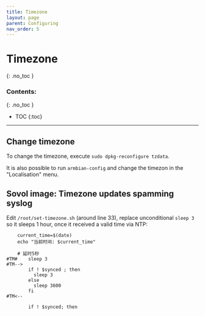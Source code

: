 ```yaml
---
title: Timezone
layout: page
parent: Configuring
nav_order: 5
---
```

# Timezone
{: .no_toc }
### Contents:
{: .no_toc }
- TOC
{:toc}
----

## Change timezone

To change the timezone, execute `sudo dpkg-reconfigure tzdata`.

It is also possible to run `armbian-config` and change the timezon in the "Localisation" menu.

## Sovol image: Timezone updates spamming syslog

Edit `/root/set-timezone.sh` (around line 33), replace unconditional `sleep 3` so it sleeps 1 hour, once it received a valid time via NTP:

```
    current_time=$(date)
    echo "当前时间: $current_time"

    # 延时5秒
#TM#    sleep 3
#TM-->
        if ! $synced ; then
          sleep 3
        else
          sleep 3600
        fi
#TM<--

        if ! $synced; then
```
